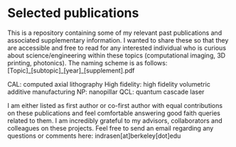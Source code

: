 # Selected publications

This is a repository containing some of my relevant past publications and associated supplementary information. I wanted to share these so that they are accessible and free to read for any interested individual who is curious about science/engineering within these topics (computational imaging, 3D printing, photonics). The naming scheme is as follows:
[Topic]\_[subtopic]\_[year]\_[supplement].pdf

CAL: computed axial lithography
High fidelity: high fidelity volumetric additive manufacturing
NP: nanopillar
QCL: quantum cascade laser

I am either listed as first author or co-first author with equal contributions on these publications and feel comfortable answering good faith queries related to them. I am incredibly grateful to my advisors, collaborators and colleagues on these projects. Feel free to send an email regarding any questions or comments here: indrasen[at]berkeley[dot]edu

